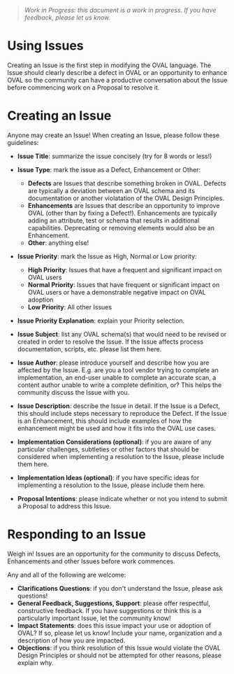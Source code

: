 > _Work in Progress: this document is a work in progress. If you have feedback, please let us know._

# Using Issues 

Creating an Issue is the first step in modifying the OVAL language. The Issue should clearly describe a defect in OVAL or an opportunity to enhance OVAL so the community can have a productive conversation about the Issue before commencing work on a Proposal to resolve it.

# Creating an Issue

Anyone may create an Issue! When creating an Issue, please follow these guidelines:

- **Issue Title**: summarize the issue concisely (try for 8 words or less!)
- **Issue Type**: mark the issue as a Defect, Enhancement or Other:

  - **Defects** are Issues that describe something broken in OVAL. Defects are typically a deviation between an OVAL schema and its documentation or another violatation of the OVAL Design Principles.
  - **Enhancements** are Issues that describe an opportunity to improve OVAL (other than by fixing a Defect!). Enhancements are typically adding an attribute, test or schema that results in additional capabilities. Deprecating or removing elements would also be an Enhancement.
  - **Other**: anything else!
  
- **Issue Priority**: mark the Issue as High, Normal or Low priority:

  - **High Priority**: Issues that have a frequent and significant impact on OVAL users
  - **Normal Priority**: Issues that have frequent or significant impact on OVAL users or have a demonstrable negative impact on OVAL adoption
  - **Low Priority**: All other Issues
  
- **Issue Priority Explanation**: explain your Priority selection.
- **Issue Subject**: list any OVAL schema(s) that would need to be revised or created in order to resolve the Issue. If the Issue affects process documentation, scripts, etc. please list them here.
- **Issue Author**: please introduce yourself and describe how you are affected by the Issue. E.g. are you a tool vendor trying to complete an implementation, an end-user unable to complete an accurate scan, a content author unable to write a complete definition, or? This helps the community discuss the Issue with you.
- **Issue Description**: describe the Issue in detail. If the Issue is a Defect, this should include steps necessary to reproduce the Defect. If the Issue is an Enhancement, this should include examples of how the enhancement might be used and how it fits into the OVAL use cases.
- **Implementation Considerations (optional)**: if you are aware of any particular challenges, subtleties or other factors that should be considered when implementing a resolution to the Issue, please include them here.
- **Implementation Ideas (optional)**: if you have specific ideas for implementing a resolution to the Issue, please include them here.
- **Proposal Intentions**: please indicate whether or not you intend to submit a Proposal to address this Issue.

# Responding to an Issue

Weigh in! Issues are an opportunity for the community to discuss Defects, Enhancements and other Issues before work commences. 

Any and all of the following are welcome:

- **Clarifications Questions**: if you don't understand the Issue, please ask questions!
- **General Feedback, Suggestions, Support**: please offer respectful, constructive feedback. If you have suggestions or think this is a particularly important Issue, let the community know!
- **Impact Statements**: does this issue impact your use or adoption of OVAL? If so, please let us know! Include your name, organization and a description of how you are impacted.
- **Objections**: if you think resolution of this Issue would violate the OVAL Design Principles or should not be attempted for other reasons, please explain why.
